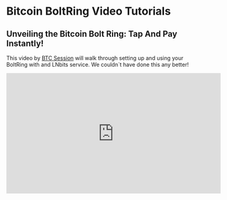 # Bitcoin BoltRing Video Tutorials

## Unveiling the Bitcoin Bolt Ring: Tap And Pay Instantly!

This video by [BTC Session](https://twitter.com/BTCsessions) will walk through setting up and
using your BoltRing with and LNbits service. We couldn´t have done this any better!

<iframe width="560" height="315" src="https://www.youtube-nocookie.com/embed/uxL_pdgP-bc" title="YouTube video player" frameborder="0" allow="accelerometer; autoplay; clipboard-write; encrypted-media; gyroscope; picture-in-picture; web-share" allowfullscreen></iframe>
